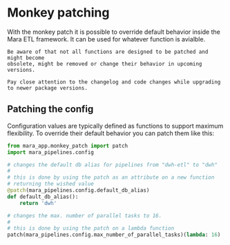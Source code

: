 Monkey patching
===============

With the monkey patch it is possible to override default behavior inside the Mara ETL framework.
It can be used for whatever function is avialble.

```{note}
Be aware of that not all functions are designed to be patched and might become
obsolete, might be removed or change their behavior in upcoming versions.

Pay close attention to the changelog and code changes while upgrading to newer package versions.
```

Patching the config
-------------------

Configuration values are typically defined as functions to support maximum flexibility. To override
their default behavior you can patch them like this:

``` python
from mara_app.monkey_patch import patch
import mara_pipelines.config

# changes the default db alias for pipelines from "dwh-etl" to "dwh"
#
# this is done by using the patch as an attribute on a new function
# returning the wished value
@patch(mara_pipelines.config.default_db_alias)
def default_db_alias():
    return 'dwh'

# changes the max. number of parallel tasks to 16.
#
# this is done by using the patch on a lambda function
patch(mara_pipelines.config.max_number_of_parallel_tasks)(lambda: 16)
```
